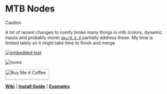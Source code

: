 # MTB Nodes

> [!CAUTION]
> A lot of recent changes to comfy broke many things in mtb (colors, dynamic inputs and probably more)
> [`dev/0.6.0`](https://github.com/melMass/comfy_mtb/tree/dev/0.6.0) partially address these. My time is limited lately so it might take time to finish and merge


[![embedded test](https://github.com/melMass/comfy_mtb/actions/workflows/test_embedded.yml/badge.svg)](https://github.com/melMass/comfy_mtb/actions/workflows/test_embedded.yml)

![home](https://repository-images.githubusercontent.com/649047066/a3eef9a7-20dd-4ef9-b839-884502d4e873)

<!-- omit in toc -->
<a href="https://www.buymeacoffee.com/melmass" target="_blank"><img src="https://www.buymeacoffee.com/assets/img/custom_images/orange_img.png" alt="Buy Me A Coffee" style="height: 32px !important;width: 140px !important;box-shadow: 0px 3px 2px 0px rgba(190, 190, 190, 0.5) !important;-webkit-box-shadow: 0px 3px 2px 0px rgba(190, 190, 190, 0.5) !important;" ></a>

[**Wiki**](https://github.com/melMass/comfy_mtb/wiki) | [**Install Guide**](./INSTALL.md) | [**Examples**](https://github.com/melMass/comfy_mtb/wiki/Examples)


